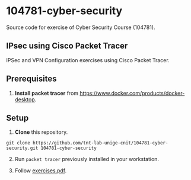 # 104781-cyber-security

Source code for exercise of Cyber Security Course (104781).

## IPsec using Cisco Packet Tracer

IPSec and VPN Configuration exercises using Cisco Packet Tracer.

## Prerequisites

1. **Install packet tracer** from https://www.docker.com/products/docker-desktop.

## Setup

1. **Clone** this repository.

```console
git clone https://github.com/tnt-lab-unige-cnit/104781-cyber-security.git 104781-cyber-security
```

2. Run `packet tracer` previously installed in your workstation.

3. Follow [exercises.pdf](exercises.pdf).
